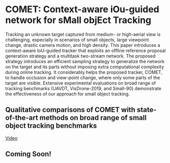 # COMET: Context-aware iOu-guided network for sMall objEct Tracking
Tracking an unknown target captured from medium- or high-aerial view is challenging, especially in scenarios of small objects, large viewpoint change, drastic camera motion, and high density. This paper introduces a context-aware IoU-guided tracker that exploits an offline reference proposal generation strategy and a multitask two-stream network. The proposed strategy introduces an efficient sampling strategy to generalize the network on the target and its parts without imposing extra computational complexity during online tracking. It considerably helps the proposed tracker, COMET, to handle occlusion and view-point change, where only some parts of the target are visible. Extensive experimental evaluations on broad range of tracking benchmarks (UAVDT, VisDrone-2019, and Small-90) demonstrate the effectiveness of our approach for small object tracking.
## Qualitative comparisons of COMET with state-of-the-art methods on broad range of small object tracking benchmarks
[Video](https://www.youtube.com/watch?v=wG9Ca2cRPik&feature=youtu.be)
## Coming Soon!
